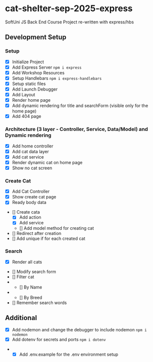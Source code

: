 # cat-shelter-sep-2025-express

SoftUni JS Back End Course Project re-written with express/hbs

## Development Setup

### Setup

-  [x] Initialize Project
-  [x] Add Express Server `npm i express`
-  [x] Add Workshop Resources
-  [x] Setup Handlebars `npm i express-handlebars`
-  [x] Setup static files
-  [x] Add Launch Debugger
-  [x] Add Layout
-  [x] Render home page
-  [x] Add dynamic rendering for title and searchForm (visible only for the home page)
-  [x] Add 404 page

### Architecture (3 layer - Controller, Service, Data/Model) and Dynamic rendering

-  [x] Add home controller
-  [x] Add cat data layer
-  [x] Add cat service
-  [x] Render dynamic cat on home page
-  [x] Show no cat screen

### Create Cat

-  [x] Add Cat Controller
-  [x] Show create cat page
-  [x] Ready body data
-  [] Create cata
   -  [x] Add action
   -  [x] Add service
   -  [] Add model method for creating cat
-  [] Redirect after creation
-  [] Add unique if for each created cat

### Search

-  [x] Render all cats
-  [] Modify search form
-  [] Filter cat
-  -  [] By Name
-  -  [] By Breed
-  [] Remember search words

## Additional

-  [x] Add nodemon and change the debugger to include nodemon `npm i nodemon`
-  [x] Add dotenv for secrets and ports `npm i dotenv`
-  -  [x] Add .env.example for the .env environment setup
